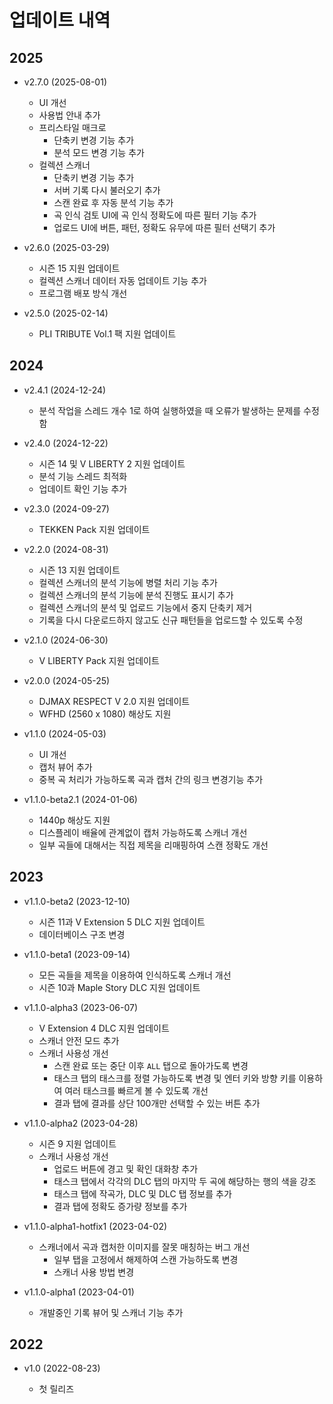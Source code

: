 # 업데이트 내역

## 2025

- v2.7.0 (2025-08-01)

  - UI 개선
  - 사용법 안내 추가
  - 프리스타일 매크로
    - 단축키 변경 기능 추가
    - 분석 모드 변경 기능 추가
  - 컬렉션 스캐너
    - 단축키 변경 기능 추가
    - 서버 기록 다시 불러오기 추가
    - 스캔 완료 후 자동 분석 기능 추가
    - 곡 인식 검토 UI에 곡 인식 정확도에 따른 필터 기능 추가
    - 업로드 UI에 버튼, 패턴, 정확도 유무에 따른 필터 선택기 추가

- v2.6.0 (2025-03-29)

  - 시즌 15 지원 업데이트
  - 컬렉션 스캐너 데이터 자동 업데이트 기능 추가
  - 프로그램 배포 방식 개선

- v2.5.0 (2025-02-14)

  - PLI TRIBUTE Vol.1 팩 지원 업데이트

## 2024

- v2.4.1 (2024-12-24)

  - 분석 작업을 스레드 개수 1로 하여 실행하였을 때 오류가 발생하는 문제를 수정함

- v2.4.0 (2024-12-22)

  - 시즌 14 및 V LIBERTY 2 지원 업데이트
  - 분석 기능 스레드 최적화
  - 업데이트 확인 기능 추가

- v2.3.0 (2024-09-27)

  - TEKKEN Pack 지원 업데이트

- v2.2.0 (2024-08-31)

  - 시즌 13 지원 업데이트
  - 컬렉션 스캐너의 분석 기능에 병렬 처리 기능 추가
  - 컬렉션 스캐너의 분석 기능에 분석 진행도 표시기 추가
  - 컬렉션 스캐너의 분석 및 업로드 기능에서 중지 단축키 제거
  - 기록을 다시 다운로드하지 않고도 신규 패턴들을 업로드할 수 있도록 수정

- v2.1.0 (2024-06-30)

  - V LIBERTY Pack 지원 업데이트

- v2.0.0 (2024-05-25)

  - DJMAX RESPECT V 2.0 지원 업데이트
  - WFHD (2560 x 1080) 해상도 지원

- v1.1.0 (2024-05-03)

  - UI 개선
  - 캡처 뷰어 추가
  - 중복 곡 처리가 가능하도록 곡과 캡처 간의 링크 변경기능 추가

- v1.1.0-beta2.1 (2024-01-06)

  - 1440p 해상도 지원
  - 디스플레이 배율에 관계없이 캡처 가능하도록 스캐너 개선
  - 일부 곡들에 대해서는 직접 제목을 리매핑하여 스캔 정확도 개선

## 2023

- v1.1.0-beta2 (2023-12-10)

  - 시즌 11과 V Extension 5 DLC 지원 업데이트
  - 데이터베이스 구조 변경

- v1.1.0-beta1 (2023-09-14)

  - 모든 곡들을 제목을 이용하여 인식하도록 스캐너 개선
  - 시즌 10과 Maple Story DLC 지원 업데이트

- v1.1.0-alpha3 (2023-06-07)

  - V Extension 4 DLC 지원 업데이트
  - 스캐너 안전 모드 추가
  - 스캐너 사용성 개선
    - 스캔 완료 또는 중단 이후 `ALL` 탭으로 돌아가도록 변경
    - 태스크 탭의 태스크를 정렬 가능하도록 변경 및 엔터 키와 방향 키를 이용하여 여러 태스크를 빠르게 볼 수 있도록 개선
    - 결과 탭에 결과를 상단 100개만 선택할 수 있는 버튼 추가

- v1.1.0-alpha2 (2023-04-28)

  - 시즌 9 지원 업데이트
  - 스캐너 사용성 개선
    - 업로드 버튼에 경고 및 확인 대화창 추가
    - 태스크 탭에서 각각의 DLC 탭의 마지막 두 곡에 해당하는 행의 색을 강조
    - 태스크 탭에 작곡가, DLC 및 DLC 탭 정보를 추가
    - 결과 탭에 정확도 증가량 정보를 추가

- v1.1.0-alpha1-hotfix1 (2023-04-02)

  - 스캐너에서 곡과 캡처한 이미지를 잘못 매칭하는 버그 개선
    - 일부 탭을 고정에서 해제하여 스캔 가능하도록 변경
    - 스캐너 사용 방법 변경

- v1.1.0-alpha1 (2023-04-01)

  - 개발중인 기록 뷰어 및 스캐너 기능 추가

## 2022

- v1.0 (2022-08-23)

  - 첫 릴리즈
